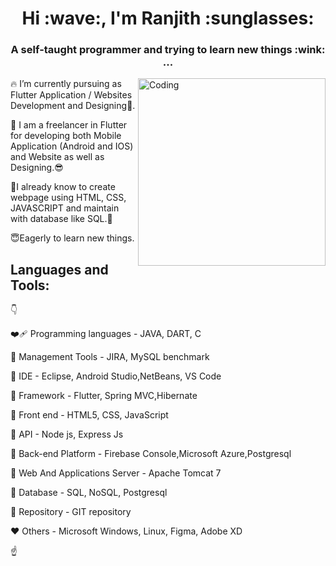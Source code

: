 <!-- ![MasterHead](https://media.tenor.com/2uyENRmiUt0AAAAC/coding.gif) -->
<!-- <img   width= "1000" height ="500" alt="Coding" src="https://media.tenor.com/2uyENRmiUt0AAAAC/coding.gif"> -->
 <h1 align="center"><b>Hi :wave:, I'm Ranjith :sunglasses:</b></h1>
<h3 align="center">A self-taught programmer and trying to learn new things :wink: ...</h3>


<img align="right" alt="Coding" width="300" src="https://camo.githubusercontent.com/cae12fddd9d6982901d82580bdf321d81fb299141098ca1c2d4891870827bf17/68747470733a2f2f6d69726f2e6d656469756d2e636f6d2f6d61782f313336302f302a37513379765349765f7430696f4a2d5a2e676966">

:fire: I’m currently pursuing as Flutter Application / Websites Development  and Designing:iphone:.

:seedling: I am a freelancer in Flutter for developing both Mobile Application (Android and IOS) and Website as well as Designing.:sunglasses:

:deciduous_tree:I already know to create webpage using HTML, CSS, JAVASCRIPT and maintain with database like SQL.:blossom:

:innocent:Eagerly to learn new things.

## Languages and Tools:
:point_down:

:mending_heart: Programming languages - JAVA, DART, C

:orange_heart: Management Tools - JIRA, MySQL benchmark

:yellow_heart: IDE - Eclipse, Android Studio,NetBeans, VS Code

:green_heart: Framework - Flutter, Spring MVC,Hibernate

:purple_heart: Front end - HTML5, CSS, JavaScript

:orange_heart: API - Node js, Express Js

:blue_heart: Back-end Platform - Firebase Console,Microsoft Azure,Postgresql

:brown_heart: Web And Applications Server - Apache Tomcat 7

:black_heart: Database - SQL, NoSQL, Postgresql

:white_heart: Repository - GIT repository

:heart: Others - Microsoft Windows, Linux, Figma, Adobe XD

:point_up:
